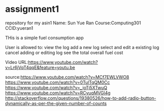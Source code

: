 # assignment1
repository for my asin1
Name: Sun Yue Ran
Course:Computing301
CCID:yueran1


THis is a simple fuel consumption app

User is allowed to:
view the log
add a new log
select and edit a existing log
cancel adding or editing log
see the total overall fuel cost

Video URL:https://www.youtube.com/watch?v=Lr6jVqT4qqE&feature=youtu.be

source:https://www.youtube.com/watch?v=MCf7EWLVWO8
https://www.youtube.com/watch?v=0TulTqQM0Cc
https://www.youtube.com/watch?v=_joTj5XTwuQ
https://www.youtube.com/watch?v=RCyuqMVGl4g
http://stackoverflow.com/questions/19380526/how-to-add-radio-button-dynamically-as-per-the-given-number-of-counts
